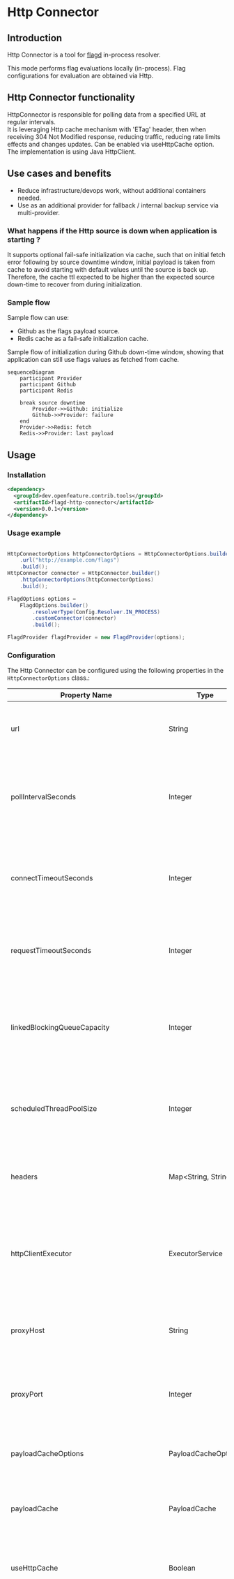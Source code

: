 # Http Connector

## Introduction
Http Connector is a tool for [flagd](https://github.com/open-feature/flagd) in-process resolver.

This mode performs flag evaluations locally (in-process). 
Flag configurations for evaluation are obtained via Http.

## Http Connector functionality

HttpConnector is responsible for polling data from a specified URL at regular intervals.  
It is leveraging Http cache mechanism with 'ETag' header, then when receiving 304 Not Modified response,
reducing traffic, reducing rate limits effects and changes updates. Can be enabled via useHttpCache option.  
The implementation is using Java HttpClient.

## Use cases and benefits
* Reduce infrastructure/devops work, without additional containers needed.
* Use as an additional provider for fallback / internal backup service via multi-provider.

### What happens if the Http source is down when application is starting ?

It supports optional fail-safe initialization via cache, such that on initial fetch error following by
source downtime window, initial payload  is taken from cache to avoid starting with default values until
the source is back up. Therefore, the cache ttl expected to be higher than the expected source
down-time to recover from during initialization.

### Sample flow
Sample flow can use:
- Github as the flags payload source.
- Redis cache as a fail-safe initialization cache.

Sample flow of initialization during Github down-time window, showing that application can still use flags
values as fetched from cache.
```mermaid
sequenceDiagram
    participant Provider
    participant Github
    participant Redis
    
    break source downtime
        Provider->>Github: initialize
        Github->>Provider: failure
    end
    Provider->>Redis: fetch
    Redis->>Provider: last payload

```

## Usage

### Installation
<!-- x-release-please-start-version -->
```xml
<dependency>
  <groupId>dev.openfeature.contrib.tools</groupId>
  <artifactId>flagd-http-connector</artifactId>
  <version>0.0.1</version>
</dependency>
```
<!-- x-release-please-end-version -->

### Usage example

```java

HttpConnectorOptions httpConnectorOptions = HttpConnectorOptions.builder()
    .url("http://example.com/flags")
    .build();
HttpConnector connector = HttpConnector.builder()
    .httpConnectorOptions(httpConnectorOptions)
    .build();

FlagdOptions options =
    FlagdOptions.builder()
        .resolverType(Config.Resolver.IN_PROCESS)
        .customConnector(connector)
        .build();

FlagdProvider flagdProvider = new FlagdProvider(options);
```

### Configuration
The Http Connector can be configured using the following properties in the `HttpConnectorOptions` class.:

| Property Name                             | Type                | Description                                                                                                                                                                                                                                                                                                                                                                         |
|-------------------------------------------|---------------------|-------------------------------------------------------------------------------------------------------------------------------------------------------------------------------------------------------------------------------------------------------------------------------------------------------------------------------------------------------------------------------------|
| url                                       | String              | The URL to poll for updates. This is a required field.                                                                                                                                                                                                                                                                                                                              |
| pollIntervalSeconds                       | Integer             | The interval in seconds at which the connector will poll the URL for updates. Default is 60 seconds.                                                                                                                                                                                                                                                                                |
| connectTimeoutSeconds                     | Integer             | The timeout in seconds for establishing a connection to the URL. Default is 10 seconds.                                                                                                                                                                                                                                                                                             |
| requestTimeoutSeconds                     | Integer             | The timeout in seconds for the request to complete. Default is 10 seconds.                                                                                                                                                                                                                                                                                                          |
| linkedBlockingQueueCapacity               | Integer             | The capacity of the linked blocking queue used for processing requests. Default is 100.                                                                                                                                                                                                                                                                                             |
| scheduledThreadPoolSize                   | Integer             | The size of the scheduled thread pool used for processing requests. Default is 2.                                                                                                                                                                                                                                                                                                   |
| headers                                   | Map<String, String> | A map of headers to be included in the request. Default is an empty map.                                                                                                                                                                                                                                                                                                            |
| httpClientExecutor                        | ExecutorService     | The executor service used for making HTTP requests. Default is a fixed thread pool with 1 thread.                                                                                                                                                                                                                                                                                   |
| proxyHost                                 | String              | The host of the proxy server to use for requests. Default is null.                                                                                                                                                                                                                                                                                                                  |
| proxyPort                                 | Integer             | The port of the proxy server to use for requests. Default is null.                                                                                                                                                                                                                                                                                                                  |
| payloadCacheOptions                       | PayloadCacheOptions | Options for configuring the payload cache. Default is null.                                                                                                                                                                                                                                                                                                                         |
| payloadCache                              | PayloadCache        | The payload cache to use for caching responses. Default is null.                                                                                                                                                                                                                                                                                                                    |
| useHttpCache                              | Boolean             | Whether to use HTTP caching for the requests. Default is false.                                                                                                                                                                                                                                                                                                                     |
| PayloadCacheOptions.updateIntervalSeconds | Integer             | The interval, in seconds, at which the cache is updated. By default, this is set to 30 minutes. The goal is to avoid overloading fallback cache writes, since the cache serves only as a fallback mechanism. Typically, this value can be tuned to be shorter than the cache's TTL, balancing the need to minimize unnecessary updates while still handling edge cases effectively. |



